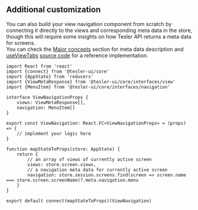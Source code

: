 ## Additional customization

You can also build your view navigation component from scratch by connecting it directly to the views and corresponding meta data in the store, though this will require some insights on how Tesler API returns a meta data for screens.  
You can check the [Major concepts](#/screen/getting-started/view/screen/) section for meta data description and [useViewTabs](https://github.com/tesler-platform/tesler-ui/blob/master/src/hooks/useViewTabs.ts) [source code](https://github.com/tesler-platform/tesler-ui/blob/master/src/utils/viewTabs.ts) for a reference implementation.

```tsx
import React from 'react'
import {connect} from '@tesler-ui/core'
import {AppState} from 'reducers'
import {ViewMetaResponse} from '@tesler-ui/core/interfaces/view'
import {MenuItem} from '@tesler-ui/core/interfaces/navigation'

interface ViewNavigationProps {
    views: ViewMetaResponse[],
    navigation: MenuItem[]
}

export const ViewNavigation: React.FC<ViewNavigationProps> = (props) => {
    // implement your logic here
}

function mapStateToProps(store: AppState) {
    return {
        // an array of views of currently active screen
        views: store.screen.views,
        // a navigation meta data for currently active screen
        navigation: store.session.screens.find(screen => screen.name === store.screen.screenName)?.meta.navigation.menu
    }
}

export default connect(mapStateToProps)(ViewNavigation)
```
